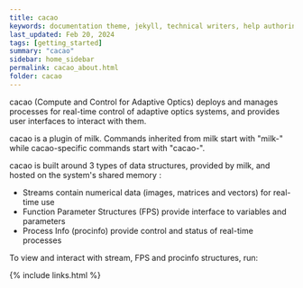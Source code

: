 ```yaml
---
title: cacao
keywords: documentation theme, jekyll, technical writers, help authoring tools, hat replacements
last_updated: Feb 20, 2024
tags: [getting_started]
summary: "cacao"
sidebar: home_sidebar
permalink: cacao_about.html
folder: cacao
---
```


cacao (Compute and Control for Adaptive Optics) deploys and manages processes for real-time control of adaptive optics systems, and provides user interfaces to interact with them.

cacao is a plugin of milk. Commands inherited from milk start with "milk-" while cacao-specific commands start with "cacao-".


cacao is built around 3 types of data structures, provided by milk, and hosted on the system's shared memory :
- Streams contain numerical data (images, matrices and vectors) for real-time use
- Function Parameter Structures (FPS) provide interface to variables and parameters
- Process Info (procinfo) provide control and status of real-time processes

To view and interact with stream, FPS and procinfo structures, run:

{% include links.html %}
